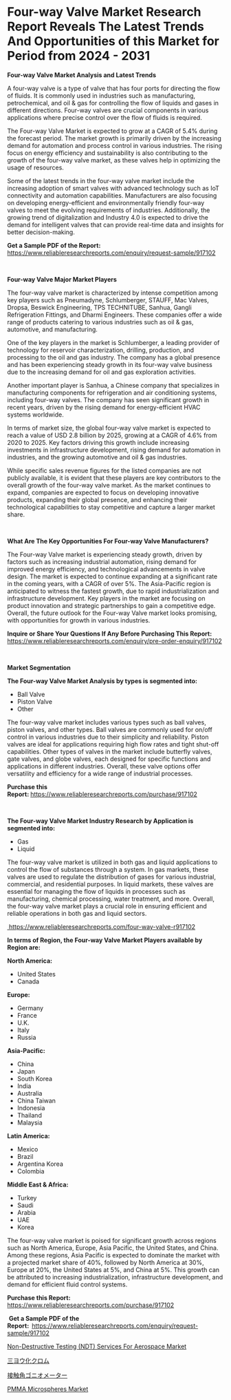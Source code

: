 <p><h1>Four-way Valve Market Research Report Reveals The Latest Trends And Opportunities of this Market for Period from 2024 - 2031</h1></p><p><strong>Four-way Valve Market Analysis and Latest Trends</strong></p>
<p><p>A four-way valve is a type of valve that has four ports for directing the flow of fluids. It is commonly used in industries such as manufacturing, petrochemical, and oil & gas for controlling the flow of liquids and gases in different directions. Four-way valves are crucial components in various applications where precise control over the flow of fluids is required.</p><p>The Four-way Valve Market is expected to grow at a CAGR of 5.4% during the forecast period. The market growth is primarily driven by the increasing demand for automation and process control in various industries. The rising focus on energy efficiency and sustainability is also contributing to the growth of the four-way valve market, as these valves help in optimizing the usage of resources.</p><p>Some of the latest trends in the four-way valve market include the increasing adoption of smart valves with advanced technology such as IoT connectivity and automation capabilities. Manufacturers are also focusing on developing energy-efficient and environmentally friendly four-way valves to meet the evolving requirements of industries. Additionally, the growing trend of digitalization and Industry 4.0 is expected to drive the demand for intelligent valves that can provide real-time data and insights for better decision-making.</p></p>
<p><strong>Get a Sample PDF of the Report:&nbsp;</strong> <a href="https://www.reliableresearchreports.com/enquiry/request-sample/917102">https://www.reliableresearchreports.com/enquiry/request-sample/917102</a></p>
<p>&nbsp;</p>
<p><strong>Four-way Valve Major Market Players</strong></p>
<p><p>The four-way valve market is characterized by intense competition among key players such as Pneumadyne, Schlumberger, STAUFF, Mac Valves, Dropsa, Beswick Engineering, TPS TECHNITUBE, Sanhua, Gangli Refrigeration Fittings, and Dharmi Engineers. These companies offer a wide range of products catering to various industries such as oil & gas, automotive, and manufacturing.</p><p>One of the key players in the market is Schlumberger, a leading provider of technology for reservoir characterization, drilling, production, and processing to the oil and gas industry. The company has a global presence and has been experiencing steady growth in its four-way valve business due to the increasing demand for oil and gas exploration activities.</p><p>Another important player is Sanhua, a Chinese company that specializes in manufacturing components for refrigeration and air conditioning systems, including four-way valves. The company has seen significant growth in recent years, driven by the rising demand for energy-efficient HVAC systems worldwide.</p><p>In terms of market size, the global four-way valve market is expected to reach a value of USD 2.8 billion by 2025, growing at a CAGR of 4.6% from 2020 to 2025. Key factors driving this growth include increasing investments in infrastructure development, rising demand for automation in industries, and the growing automotive and oil & gas industries.</p><p>While specific sales revenue figures for the listed companies are not publicly available, it is evident that these players are key contributors to the overall growth of the four-way valve market. As the market continues to expand, companies are expected to focus on developing innovative products, expanding their global presence, and enhancing their technological capabilities to stay competitive and capture a larger market share.</p></p>
<p>&nbsp;</p>
<p><strong>What Are The Key Opportunities For Four-way Valve Manufacturers?</strong></p>
<p><p>The Four-way Valve market is experiencing steady growth, driven by factors such as increasing industrial automation, rising demand for improved energy efficiency, and technological advancements in valve design. The market is expected to continue expanding at a significant rate in the coming years, with a CAGR of over 5%. The Asia-Pacific region is anticipated to witness the fastest growth, due to rapid industrialization and infrastructure development. Key players in the market are focusing on product innovation and strategic partnerships to gain a competitive edge. Overall, the future outlook for the Four-way Valve market looks promising, with opportunities for growth in various industries.</p></p>
<p><strong>Inquire or Share Your Questions If Any Before Purchasing This Report:</strong> <a href="https://www.reliableresearchreports.com/enquiry/pre-order-enquiry/917102">https://www.reliableresearchreports.com/enquiry/pre-order-enquiry/917102</a></p>
<p>&nbsp;</p>
<p><strong>Market Segmentation</strong></p>
<p><strong>The Four-way Valve Market Analysis by types is segmented into:</strong></p>
<p><ul><li>Ball Valve</li><li>Piston Valve</li><li>Other</li></ul></p>
<p><p>The four-way valve market includes various types such as ball valves, piston valves, and other types. Ball valves are commonly used for on/off control in various industries due to their simplicity and reliability. Piston valves are ideal for applications requiring high flow rates and tight shut-off capabilities. Other types of valves in the market include butterfly valves, gate valves, and globe valves, each designed for specific functions and applications in different industries. Overall, these valve options offer versatility and efficiency for a wide range of industrial processes.</p></p>
<p><strong>Purchase this Report:&nbsp;</strong><a href="https://www.reliableresearchreports.com/purchase/917102">https://www.reliableresearchreports.com/purchase/917102</a></p>
<p>&nbsp;</p>
<p><strong>The Four-way Valve Market Industry Research by Application is segmented into:</strong></p>
<p><ul><li>Gas</li><li>Liquid</li></ul></p>
<p><p>The four-way valve market is utilized in both gas and liquid applications to control the flow of substances through a system. In gas markets, these valves are used to regulate the distribution of gases for various industrial, commercial, and residential purposes. In liquid markets, these valves are essential for managing the flow of liquids in processes such as manufacturing, chemical processing, water treatment, and more. Overall, the four-way valve market plays a crucial role in ensuring efficient and reliable operations in both gas and liquid sectors.</p></p>
<p><a href="https://www.reliableresearchreports.com/four-way-valve-r917102">&nbsp;https://www.reliableresearchreports.com/four-way-valve-r917102</a></p>
<p><strong>In terms of Region, the Four-way Valve Market Players available by Region are:</strong></p>
<p>
    <p> <strong> North America: </strong>
        <ul>
            <li>United States</li>
            <li>Canada</li>
        </ul>
        </p> 
    <p> <strong> Europe: </strong>
        <ul>
            <li>Germany</li>
            <li>France</li>
            <li>U.K.</li>
            <li>Italy</li>
            <li>Russia</li>
        </ul>
        </p> 
    <p> <strong> Asia-Pacific: </strong>
        <ul>
            <li>China</li>
            <li>Japan</li>
            <li>South Korea</li>
            <li>India</li>
            <li>Australia</li>
            <li>China Taiwan</li>
            <li>Indonesia</li>
            <li>Thailand</li>
            <li>Malaysia</li>
        </ul>
        </p> 
    <p> <strong> Latin America: </strong>
        <ul>
            <li>Mexico</li>
            <li>Brazil</li>
            <li>Argentina Korea</li>
            <li>Colombia</li>
        </ul>
        </p> 
    <p> <strong> Middle East & Africa: </strong>
        <ul>
            <li>Turkey</li>
            <li>Saudi</li>
            <li>Arabia</li>
            <li>UAE</li>
            <li>Korea</li>
        </ul>
    </p>
    </p>
<p><p>The four-way valve market is poised for significant growth across regions such as North America, Europe, Asia Pacific, the United States, and China. Among these regions, Asia Pacific is expected to dominate the market with a projected market share of 40%, followed by North America at 30%, Europe at 20%, the United States at 5%, and China at 5%. This growth can be attributed to increasing industrialization, infrastructure development, and demand for efficient fluid control systems.</p></p>
<p><strong>Purchase this Report: </strong><a href="https://www.reliableresearchreports.com/purchase/917102">https://www.reliableresearchreports.com/purchase/917102</a></p>
<p>&nbsp;<strong>Get a Sample PDF of the Report:&nbsp;&nbsp;</strong><a href="https://www.reliableresearchreports.com/enquiry/request-sample/917102">https://www.reliableresearchreports.com/enquiry/request-sample/917102</a></p>
<p><strong></strong></p>
<p><p><a href="https://github.com/mancsybtousav/Market-Research-Report-List-2/blob/main/non-destructive-testing-ndt-services-for-aerospace-market.md">Non-Destructive Testing (NDT) Services For Aerospace Market</a></p><p><a href="https://github.com/decker5351/Market-Research-Report-List-1/blob/main/180283539023.md">三ヨウ化クロム</a></p><p><a href="https://github.com/KaydenJohns1964/Market-Research-Report-List-1/blob/main/146780939022.md">接触角ゴニオメーター</a></p><p><a href="https://issuu.com/reportprime-2/docs/pmma-microspheres-market-size-2030.pptx">PMMA Microspheres Market</a></p></p>